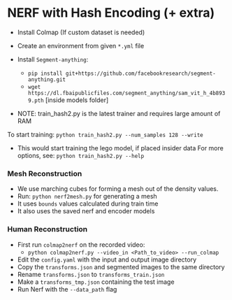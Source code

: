 # NERF with Hash Encoding (+ extra)

- Install Colmap (If custom dataset is needed)
- Create an environment from given `*.yml` file
- Install `Segment-anything`:
    - `pip install git+https://github.com/facebookresearch/segment-anything.git`
    - `wget https://dl.fbaipublicfiles.com/segment_anything/sam_vit_h_4b8939.pth` [inside models folder]

- NOTE: train_hash2.py is the latest trainer and requires large amount of RAM

To start training:
`python train_hash2.py --num_samples 128 --write`
- This would start training the lego model, if placed insider data
For more options, see:
`python train_hash2.py --help`

### Mesh Reconstruction
- We use marching cubes for forming a mesh out of the density values.
- Run: `python nerf2mesh.py` for generating a mesh
- It uses `bounds` values calculated during train time
- It also uses the saved nerf and encoder models

### Human Reconstruction
- First run `colmap2nerf` on the recorded video:
    - `python colmap2nerf.py --video_in <Path_to_video> --run_colmap`
- Edit the `config.yaml` with the input and output image directory
- Copy the `transforms.json` and segmented images to the same directory
- Rename `transforms.json` to `transforms_train.json` 
- Make a `transforms_tmp.json` containing the test image
- Run Nerf with the `--data_path` flag

